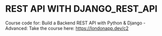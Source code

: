 # REST API WITH DJANGO_REST_API

Course code for: Build a Backend REST API with Python &amp; Django - Advanced: Take the course here: https://londonapp.dev/c2
